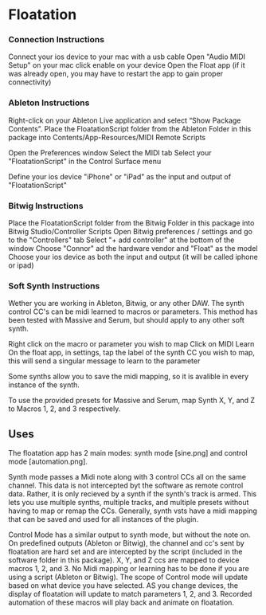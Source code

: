# Floatation

### Connection Instructions

Connect your ios device to your mac with a usb cable
Open "Audio MIDI Setup" on your mac
click enable on your device
Open the Float app (if it was already open, you may have to restart the app to gain proper connectivity)

### Ableton Instructions

Right-click on your Ableton Live application and select “Show Package Contents”. 
Place the FloatationScript folder from the Ableton Folder in this package into Contents/App-Resources/MIDI Remote Scripts

Open the Preferences window
Select the MIDI tab
Select your "FloatationScript" in the Control Surface menu

Define your ios device "iPhone" or "iPad" as the input and output of "FloatationScript"

### Bitwig Instructions

Place the FloatationScript folder from the Bitwig Folder in this package into Bitwig Studio/Controller Scripts
Open Bitwig preferences / settings and go to the "Controllers" tab 
Select "+ add controller" at the bottom of the window
Choose "Connor" ad the hardware vendor and "Float" as the model
Choose your ios device as both the input and output (it will be called iphone or ipad)

### Soft Synth Instructions

Wether you are working in Ableton, Bitwig, or any other DAW. The synth control CC's can be midi learned to macros or parameters. This method has been tested with Massive and Serum, but should apply to any other soft synth. 

Right click on the macro or parameter you wish to map
Click on MIDI Learn
On the float app, in settings, tap the label of the synth CC you wish to map, this will send a singular message to learn to the parameter

Some synths allow you to save the midi mapping, so it is avalible in every instance of the synth.

To use the provided presets for Massive and Serum, map Synth X, Y, and Z to Macros 1, 2, and 3 respectively.

## Uses

The floatation app has 2 main modes: synth mode [sine.png] and control mode [automation.png]. 

Synth mode passes a Midi note along with 3 control CCs all on the same channel. This data is not intercepted byt the software as remote control data. Rather, it is only recieved by a synth if the synth's track is armed. This lets you use multiple synths, multiple tracks, and multiple presets without having to map or remap the CCs. Generally, synth vsts have a midi mapping that can be saved and used for all instances of the plugin.

Control Mode has a similar output to synth mode, but without the note on. On predefined outputs (Ableton or Bitwig), the channel and cc's sent by floatation are hard set and are intercepted by the script (included in the software folder in this package). X, Y, and Z ccs are mapped to device macros 1, 2, and 3. No Midi mapping or learning has to be done if you are using a script (Ableton or Bitwig). The scope of Control mode will update based on what device you have selected. AS you change devices, the display of floatation will update to match parameters 1, 2, and 3. Recorded automation of these macros will play back and animate on floatation.

